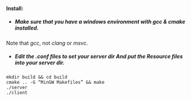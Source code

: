 #### Install:
- ##### Make sure that you have a windows environment with gcc & cmake installed.
Note that *gcc*, not *clang* or *msvc*.
- ##### Edit the .conf files to set your server dir And put the Resource files into your server dir.

```shell
mkdir build && cd build
cmake .. -G “MinGW Makefiles” && make
./server
./client
```
